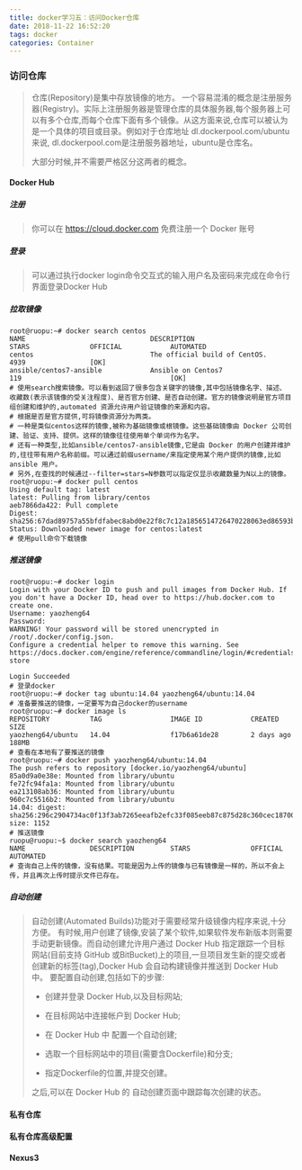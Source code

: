 ```yaml
---
title: docker学习五：访问Docker仓库
date: 2018-11-22 16:52:20
tags: docker
categories: Container
---
```


### 访问仓库

> 仓库(Repository)是集中存放镜像的地方。
> 一个容易混淆的概念是注册服务器(Registry)。实际上注册服务器是管理仓库的具体服务器,每个服务器上可以有多个仓库,而每个仓库下面有多个镜像。从这方面来说,仓库可以被认为是一个具体的项目或目录。例如对于仓库地址 dl.dockerpool.com/ubuntu来说, dl.dockerpool.com是注册服务器地址，ubuntu是仓库名。
>
> 大部分时候,并不需要严格区分这两者的概念。

#### Docker Hub

##### 注册

> 你可以在 https://cloud.docker.com 免费注册一个 Docker 账号

##### 登录

> 可以通过执行docker login命令交互式的输入用户名及密码来完成在命令行界面登录Docker Hub

##### 拉取镜像

```shell
root@ruopu:~# docker search centos
NAME                               DESCRIPTION                                     STARS               OFFICIAL            AUTOMATED
centos                             The official build of CentOS.                   4939                [OK]                
ansible/centos7-ansible            Ansible on Centos7                              119                                     [OK]
# 使用search搜索镜像。可以看到返回了很多包含关键字的镜像,其中包括镜像名字、描述、收藏数(表示该镜像的受关注程度)、是否官方创建、是否自动创建。官方的镜像说明是官方项目组创建和维护的,automated 资源允许用户验证镜像的来源和内容。
# 根据是否是官方提供,可将镜像资源分为两类。
# 一种是类似centos这样的镜像,被称为基础镜像或根镜像。这些基础镜像由 Docker 公司创建、验证、支持、提供。这样的镜像往往使用单个单词作为名字。
# 还有一种类型,比如ansible/centos7-ansible镜像,它是由 Docker 的用户创建并维护的,往往带有用户名称前缀。可以通过前缀username/来指定使用某个用户提供的镜像,比如 ansible 用户。
# 另外,在查找的时候通过--filter=stars=N参数可以指定仅显示收藏数量为N以上的镜像。
root@ruopu:~# docker pull centos
Using default tag: latest
latest: Pulling from library/centos
aeb7866da422: Pull complete 
Digest: sha256:67dad89757a55bfdfabec8abd0e22f8c7c12a1856514726470228063ed86593b
Status: Downloaded newer image for centos:latest
# 使用pull命令下载镜像
```

##### 推送镜像

```shell
root@ruopu:~# docker login 
Login with your Docker ID to push and pull images from Docker Hub. If you don't have a Docker ID, head over to https://hub.docker.com to create one.
Username: yaozheng64
Password: 
WARNING! Your password will be stored unencrypted in /root/.docker/config.json.
Configure a credential helper to remove this warning. See
https://docs.docker.com/engine/reference/commandline/login/#credentials-store

Login Succeeded
# 登录docker
root@ruopu:~# docker tag ubuntu:14.04 yaozheng64/ubuntu:14.04
# 准备要推送的镜像，一定要写为自己docker的username
root@ruopu:~# docker image ls
REPOSITORY          TAG                 IMAGE ID            CREATED             SIZE
yaozheng64/ubuntu   14.04               f17b6a61de28        2 days ago          188MB
# 查看在本地有了要推送的镜像
root@ruopu:~# docker push yaozheng64/ubuntu:14.04
The push refers to repository [docker.io/yaozheng64/ubuntu]
85a0d9a0e38e: Mounted from library/ubuntu 
fe72fc94fa1a: Mounted from library/ubuntu 
ea213108ab36: Mounted from library/ubuntu 
960c7c5516b2: Mounted from library/ubuntu 
14.04: digest: sha256:296c2904734ac0f13f3ab7265eeafb2efc33f085eeb87c875d28c360cec18700 size: 1152
# 推送镜像
ruopu@ruopu:~$ docker search yaozheng64
NAME                DESCRIPTION         STARS               OFFICIAL            AUTOMATED
# 查询自己上传的镜像，没有结果。可能是因为上传的镜像与已有镜像是一样的，所以不会上传，并且再次上传时提示文件已存在。
```

##### 自动创建

>  自动创建(Automated Builds)功能对于需要经常升级镜像内程序来说,十分方便。
>  有时候,用户创建了镜像,安装了某个软件,如果软件发布新版本则需要手动更新镜像。而自动创建允许用户通过 Docker Hub 指定跟踪一个目标网站(目前支持 GitHub 或BitBucket)上的项目,一旦项目发生新的提交或者创建新的标签(tag),Docker Hub 会自动构建镜像并推送到 Docker Hub 中。
>  要配置自动创建,包括如下的步骤:
>
>  * 创建并登录 Docker Hub,以及目标网站;
>
>  * 在目标网站中连接帐户到 Docker Hub;
>
>  * 在 Docker Hub 中 配置一个自动创建;
>
>  * 选取一个目标网站中的项目(需要含Dockerfile)和分支;
>
>  * 指定Dockerfile的位置,并提交创建。
>
> 之后,可以在 Docker Hub 的 自动创建页面中跟踪每次创建的状态。

#### 私有仓库

#### 私有仓库高级配置

#### Nexus3



